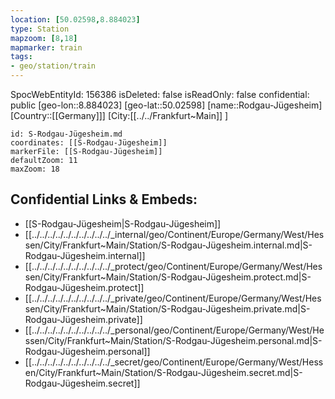 ```yaml
---
location: [50.02598,8.884023]
type: Station 
mapzoom: [8,18] 
mapmarker: train 
tags:
- geo/station/train
---
```

SpocWebEntityId: 156386
isDeleted: false
isReadOnly: false
confidential: public
[geo-lon::8.884023]
[geo-lat::50.02598]
[name::Rodgau-Jügesheim]
[Country::[[Germany]]]
[City:[[../../Frankfurt~Main]] ]


```leaflet
id: S-Rodgau-Jügesheim.md
coordinates: [[S-Rodgau-Jügesheim]]
markerFile: [[S-Rodgau-Jügesheim]]
defaultZoom: 11 
maxZoom: 18
```


## Confidential Links & Embeds: 
- [[S-Rodgau-Jügesheim|S-Rodgau-Jügesheim]] 
- [[../../../../../../../../../../_internal/geo/Continent/Europe/Germany/West/Hessen/City/Frankfurt~Main/Station/S-Rodgau-Jügesheim.internal.md|S-Rodgau-Jügesheim.internal]] 
- [[../../../../../../../../../../_protect/geo/Continent/Europe/Germany/West/Hessen/City/Frankfurt~Main/Station/S-Rodgau-Jügesheim.protect.md|S-Rodgau-Jügesheim.protect]] 
- [[../../../../../../../../../../_private/geo/Continent/Europe/Germany/West/Hessen/City/Frankfurt~Main/Station/S-Rodgau-Jügesheim.private.md|S-Rodgau-Jügesheim.private]] 
- [[../../../../../../../../../../_personal/geo/Continent/Europe/Germany/West/Hessen/City/Frankfurt~Main/Station/S-Rodgau-Jügesheim.personal.md|S-Rodgau-Jügesheim.personal]] 
- [[../../../../../../../../../../_secret/geo/Continent/Europe/Germany/West/Hessen/City/Frankfurt~Main/Station/S-Rodgau-Jügesheim.secret.md|S-Rodgau-Jügesheim.secret]] 
